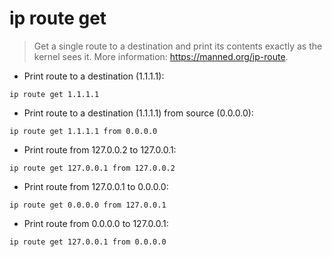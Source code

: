 # ip route get

> Get a single route to a destination and print its contents exactly as the kernel sees it.
> More information: <https://manned.org/ip-route>.

- Print route to a destination (1.1.1.1):

`ip route get 1.1.1.1`

- Print route to a destination (1.1.1.1) from source (0.0.0.0):

`ip route get 1.1.1.1 from 0.0.0.0`

- Print route from 127.0.0.2 to 127.0.0.1:

`ip route get 127.0.0.1 from 127.0.0.2`

- Print route from 127.0.0.1 to 0.0.0.0:

`ip route get 0.0.0.0 from 127.0.0.1`

- Print route from 0.0.0.0 to 127.0.0.1:

`ip route get 127.0.0.1 from 0.0.0.0`
